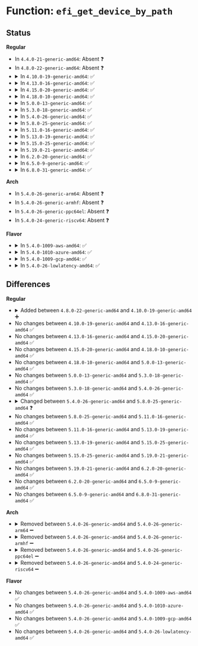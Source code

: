 # Function: <code>efi_get_device_by_path</code>

## Status
<b>Regular</b>
<ul>
<li>
In <code>4.4.0-21-generic-amd64</code>: Absent ❓
</li>
<li>
In <code>4.8.0-22-generic-amd64</code>: Absent ❓
</li>
<li>
<details>
<summary>In <code>4.10.0-19-generic-amd64</code>: ✅</summary>

```c
struct device * efi_get_device_by_path(struct efi_dev_path * * node, size_t * len)
```

```json
{
  "name": "efi_get_device_by_path",
  "collision_type": "Unique Global",
  "inline_type": "No",
  "funcs": [
    {
      "addr": 18446744071595765723,
      "name": "efi_get_device_by_path",
      "external": true,
      "loc": "drivers/firmware/efi/dev-path-parser.c:166",
      "file": "drivers/firmware/efi/dev-path-parser.c",
      "inline": "seen, unknown",
      "caller_inline": [],
      "caller_func": [
        "drivers/firmware/efi/apple-properties.c:map_properties"
      ]
    }
  ],
  "symbols": [
    {
      "addr": 18446744071595765723,
      "name": "efi_get_device_by_path",
      "section": ".init.text",
      "bind": "STB_GLOBAL",
      "size": 618
    }
  ]
}
```
</details>
</li>
<li>
<details>
<summary>In <code>4.13.0-16-generic-amd64</code>: ✅</summary>

```c
struct device * efi_get_device_by_path(struct efi_dev_path * * node, size_t * len)
```

```json
{
  "name": "efi_get_device_by_path",
  "collision_type": "Unique Global",
  "inline_type": "No",
  "funcs": [
    {
      "addr": 18446744071596694775,
      "name": "efi_get_device_by_path",
      "external": true,
      "loc": "drivers/firmware/efi/dev-path-parser.c:166",
      "file": "drivers/firmware/efi/dev-path-parser.c",
      "inline": "seen, unknown",
      "caller_inline": [],
      "caller_func": [
        "drivers/firmware/efi/apple-properties.c:map_properties"
      ]
    }
  ],
  "symbols": [
    {
      "addr": 18446744071596694775,
      "name": "efi_get_device_by_path",
      "section": ".init.text",
      "bind": "STB_GLOBAL",
      "size": 644
    }
  ]
}
```
</details>
</li>
<li>
<details>
<summary>In <code>4.15.0-20-generic-amd64</code>: ✅</summary>

```c
struct device * efi_get_device_by_path(struct efi_dev_path * * node, size_t * len)
```

```json
{
  "name": "efi_get_device_by_path",
  "collision_type": "Unique Global",
  "inline_type": "No",
  "funcs": [
    {
      "addr": 18446744071603024832,
      "name": "efi_get_device_by_path",
      "external": true,
      "loc": "drivers/firmware/efi/dev-path-parser.c:166",
      "file": "drivers/firmware/efi/dev-path-parser.c",
      "inline": "seen, unknown",
      "caller_inline": [],
      "caller_func": []
    }
  ],
  "symbols": [
    {
      "addr": 18446744071603024832,
      "name": "efi_get_device_by_path",
      "section": ".init.text",
      "bind": "STB_GLOBAL",
      "size": 644
    }
  ]
}
```
</details>
</li>
<li>
<details>
<summary>In <code>4.18.0-10-generic-amd64</code>: ✅</summary>

```c
struct device * efi_get_device_by_path(struct efi_dev_path * * node, size_t * len)
```

```json
{
  "name": "efi_get_device_by_path",
  "collision_type": "Unique Global",
  "inline_type": "No",
  "funcs": [
    {
      "addr": 18446744071603197541,
      "name": "efi_get_device_by_path",
      "external": true,
      "loc": "drivers/firmware/efi/dev-path-parser.c:166",
      "file": "drivers/firmware/efi/dev-path-parser.c",
      "inline": "seen, unknown",
      "caller_inline": [],
      "caller_func": [
        "drivers/firmware/efi/apple-properties.c:map_properties"
      ]
    }
  ],
  "symbols": [
    {
      "addr": 18446744071603197541,
      "name": "efi_get_device_by_path",
      "section": ".init.text",
      "bind": "STB_GLOBAL",
      "size": 647
    }
  ]
}
```
</details>
</li>
<li>
<details>
<summary>In <code>5.0.0-13-generic-amd64</code>: ✅</summary>

```c
struct device * efi_get_device_by_path(struct efi_dev_path * * node, size_t * len)
```

```json
{
  "name": "efi_get_device_by_path",
  "collision_type": "Unique Global",
  "inline_type": "No",
  "funcs": [
    {
      "addr": 18446744071605007924,
      "name": "efi_get_device_by_path",
      "external": true,
      "loc": "drivers/firmware/efi/dev-path-parser.c:166",
      "file": "drivers/firmware/efi/dev-path-parser.c",
      "inline": "seen, unknown",
      "caller_inline": [],
      "caller_func": [
        "drivers/firmware/efi/apple-properties.c:map_properties"
      ]
    }
  ],
  "symbols": [
    {
      "addr": 18446744071605007924,
      "name": "efi_get_device_by_path",
      "section": ".init.text",
      "bind": "STB_GLOBAL",
      "size": 647
    }
  ]
}
```
</details>
</li>
<li>
<details>
<summary>In <code>5.3.0-18-generic-amd64</code>: ✅</summary>

```c
struct device * efi_get_device_by_path(struct efi_dev_path * * node, size_t * len)
```

```json
{
  "name": "efi_get_device_by_path",
  "collision_type": "Unique Global",
  "inline_type": "No",
  "funcs": [
    {
      "addr": 18446744071605120831,
      "name": "efi_get_device_by_path",
      "external": true,
      "loc": "drivers/firmware/efi/dev-path-parser.c:159",
      "file": "drivers/firmware/efi/dev-path-parser.c",
      "inline": "seen, unknown",
      "caller_inline": [],
      "caller_func": [
        "drivers/firmware/efi/apple-properties.c:unmarshal_devices"
      ]
    }
  ],
  "symbols": [
    {
      "addr": 18446744071605120831,
      "name": "efi_get_device_by_path",
      "section": ".init.text",
      "bind": "STB_GLOBAL",
      "size": 649
    }
  ]
}
```
</details>
</li>
<li>
<details>
<summary>In <code>5.4.0-26-generic-amd64</code>: ✅</summary>

```c
struct device * efi_get_device_by_path(struct efi_dev_path * * node, size_t * len)
```

```json
{
  "name": "efi_get_device_by_path",
  "collision_type": "Unique Global",
  "inline_type": "No",
  "funcs": [
    {
      "addr": 18446744071605160206,
      "name": "efi_get_device_by_path",
      "external": true,
      "loc": "drivers/firmware/efi/dev-path-parser.c:159",
      "file": "drivers/firmware/efi/dev-path-parser.c",
      "inline": "seen, unknown",
      "caller_inline": [],
      "caller_func": [
        "drivers/firmware/efi/apple-properties.c:unmarshal_devices"
      ]
    }
  ],
  "symbols": [
    {
      "addr": 18446744071605160206,
      "name": "efi_get_device_by_path",
      "section": ".init.text",
      "bind": "STB_GLOBAL",
      "size": 649
    }
  ]
}
```
</details>
</li>
<li>
<details>
<summary>In <code>5.8.0-25-generic-amd64</code>: ✅</summary>

```c
struct device * efi_get_device_by_path(const struct efi_dev_path * * node, size_t * len)
```

```json
{
  "name": "efi_get_device_by_path",
  "collision_type": "Unique Global",
  "inline_type": "No",
  "funcs": [
    {
      "addr": 18446744071609429349,
      "name": "efi_get_device_by_path",
      "external": true,
      "loc": "drivers/firmware/efi/dev-path-parser.c:159",
      "file": "drivers/firmware/efi/dev-path-parser.c",
      "inline": "seen, unknown",
      "caller_inline": [],
      "caller_func": [
        "drivers/firmware/efi/apple-properties.c:unmarshal_devices"
      ]
    }
  ],
  "symbols": [
    {
      "addr": 18446744071609429349,
      "name": "efi_get_device_by_path",
      "section": ".init.text",
      "bind": "STB_GLOBAL",
      "size": 649
    }
  ]
}
```
</details>
</li>
<li>
<details>
<summary>In <code>5.11.0-16-generic-amd64</code>: ✅</summary>

```c
struct device * efi_get_device_by_path(const struct efi_dev_path * * node, size_t * len)
```

```json
{
  "name": "efi_get_device_by_path",
  "collision_type": "Unique Global",
  "inline_type": "No",
  "funcs": [
    {
      "addr": 18446744071612503193,
      "name": "efi_get_device_by_path",
      "external": true,
      "loc": "drivers/firmware/efi/dev-path-parser.c:159",
      "file": "drivers/firmware/efi/dev-path-parser.c",
      "inline": "seen, unknown",
      "caller_inline": [],
      "caller_func": [
        "drivers/firmware/efi/apple-properties.c:unmarshal_devices"
      ]
    }
  ],
  "symbols": [
    {
      "addr": 18446744071612503193,
      "name": "efi_get_device_by_path",
      "section": ".init.text",
      "bind": "STB_GLOBAL",
      "size": 649
    }
  ]
}
```
</details>
</li>
<li>
<details>
<summary>In <code>5.13.0-19-generic-amd64</code>: ✅</summary>

```c
struct device * efi_get_device_by_path(const struct efi_dev_path * * node, size_t * len)
```

```json
{
  "name": "efi_get_device_by_path",
  "collision_type": "Unique Global",
  "inline_type": "No",
  "funcs": [
    {
      "addr": 18446744071614645463,
      "name": "efi_get_device_by_path",
      "external": true,
      "loc": "drivers/firmware/efi/dev-path-parser.c:145",
      "file": "drivers/firmware/efi/dev-path-parser.c",
      "inline": "seen, unknown",
      "caller_inline": [],
      "caller_func": [
        "drivers/firmware/efi/apple-properties.c:unmarshal_devices"
      ]
    }
  ],
  "symbols": [
    {
      "addr": 18446744071614645463,
      "name": "efi_get_device_by_path",
      "section": ".init.text",
      "bind": "STB_GLOBAL",
      "size": 659
    }
  ]
}
```
</details>
</li>
<li>
<details>
<summary>In <code>5.15.0-25-generic-amd64</code>: ✅</summary>

```c
struct device * efi_get_device_by_path(const struct efi_dev_path * * node, size_t * len)
```

```json
{
  "name": "efi_get_device_by_path",
  "collision_type": "Unique Global",
  "inline_type": "No",
  "funcs": [
    {
      "addr": 18446744071615603409,
      "name": "efi_get_device_by_path",
      "external": true,
      "loc": "drivers/firmware/efi/dev-path-parser.c:145",
      "file": "drivers/firmware/efi/dev-path-parser.c",
      "inline": "seen, unknown",
      "caller_inline": [],
      "caller_func": [
        "drivers/firmware/efi/apple-properties.c:unmarshal_devices"
      ]
    }
  ],
  "symbols": [
    {
      "addr": 18446744071615603409,
      "name": "efi_get_device_by_path",
      "section": ".init.text",
      "bind": "STB_GLOBAL",
      "size": 659
    }
  ]
}
```
</details>
</li>
<li>
<details>
<summary>In <code>5.19.0-21-generic-amd64</code>: ✅</summary>

```c
struct device * efi_get_device_by_path(const struct efi_dev_path * * node, size_t * len)
```

```json
{
  "name": "efi_get_device_by_path",
  "collision_type": "Unique Global",
  "inline_type": "No",
  "funcs": [
    {
      "addr": 18446744071617413088,
      "name": "efi_get_device_by_path",
      "external": true,
      "loc": "drivers/firmware/efi/dev-path-parser.c:145",
      "file": "drivers/firmware/efi/dev-path-parser.c",
      "inline": "seen, unknown",
      "caller_inline": [],
      "caller_func": [
        "drivers/firmware/efi/apple-properties.c:unmarshal_devices"
      ]
    }
  ],
  "symbols": [
    {
      "addr": 18446744071617413088,
      "name": "efi_get_device_by_path",
      "section": ".init.text",
      "bind": "STB_GLOBAL",
      "size": 714
    }
  ]
}
```
</details>
</li>
<li>
<details>
<summary>In <code>6.2.0-20-generic-amd64</code>: ✅</summary>

```c
struct device * efi_get_device_by_path(const struct efi_dev_path * * node, size_t * len)
```

```json
{
  "name": "efi_get_device_by_path",
  "collision_type": "Unique Global",
  "inline_type": "No",
  "funcs": [
    {
      "addr": 18446744071628165392,
      "name": "efi_get_device_by_path",
      "external": true,
      "loc": "drivers/firmware/efi/dev-path-parser.c:147",
      "file": "drivers/firmware/efi/dev-path-parser.c",
      "inline": "seen, unknown",
      "caller_inline": [],
      "caller_func": [
        "drivers/firmware/efi/apple-properties.c:unmarshal_devices"
      ]
    }
  ],
  "symbols": [
    {
      "addr": 18446744071628165392,
      "name": "efi_get_device_by_path",
      "section": ".init.text",
      "bind": "STB_GLOBAL",
      "size": 785
    }
  ]
}
```
</details>
</li>
<li>
<details>
<summary>In <code>6.5.0-9-generic-amd64</code>: ✅</summary>

```c
struct device * efi_get_device_by_path(const struct efi_dev_path * * node, size_t * len)
```

```json
{
  "name": "efi_get_device_by_path",
  "collision_type": "Unique Global",
  "inline_type": "No",
  "funcs": [
    {
      "addr": 18446744071619932720,
      "name": "efi_get_device_by_path",
      "external": true,
      "loc": "drivers/firmware/efi/dev-path-parser.c:147",
      "file": "drivers/firmware/efi/dev-path-parser.c",
      "inline": "seen, unknown",
      "caller_inline": [],
      "caller_func": [
        "drivers/firmware/efi/apple-properties.c:unmarshal_devices"
      ]
    }
  ],
  "symbols": [
    {
      "addr": 18446744071619932720,
      "name": "efi_get_device_by_path",
      "section": ".init.text",
      "bind": "STB_GLOBAL",
      "size": 800
    }
  ]
}
```
</details>
</li>
<li>
<details>
<summary>In <code>6.8.0-31-generic-amd64</code>: ✅</summary>

```c
struct device * efi_get_device_by_path(const struct efi_dev_path * * node, size_t * len)
```

```json
{
  "name": "efi_get_device_by_path",
  "collision_type": "Unique Global",
  "inline_type": "No",
  "funcs": [
    {
      "addr": 18446744071622244128,
      "name": "efi_get_device_by_path",
      "external": true,
      "loc": "drivers/firmware/efi/dev-path-parser.c:144",
      "file": "drivers/firmware/efi/dev-path-parser.c",
      "inline": "seen, unknown",
      "caller_inline": [],
      "caller_func": [
        "drivers/firmware/efi/apple-properties.c:unmarshal_devices"
      ]
    }
  ],
  "symbols": [
    {
      "addr": 18446744071622244128,
      "name": "efi_get_device_by_path",
      "section": ".init.text",
      "bind": "STB_GLOBAL",
      "size": 813
    }
  ]
}
```
</details>
</li>
</ul>
<b>Arch</b>
<ul>
<li>
In <code>5.4.0-26-generic-arm64</code>: Absent ❓
</li>
<li>
In <code>5.4.0-26-generic-armhf</code>: Absent ❓
</li>
<li>
In <code>5.4.0-26-generic-ppc64el</code>: Absent ❓
</li>
<li>
In <code>5.4.0-24-generic-riscv64</code>: Absent ❓
</li>
</ul>
<b>Flavor</b>
<ul>
<li>
<details>
<summary>In <code>5.4.0-1009-aws-amd64</code>: ✅</summary>

```c
struct device * efi_get_device_by_path(struct efi_dev_path * * node, size_t * len)
```

```json
{
  "name": "efi_get_device_by_path",
  "collision_type": "Unique Global",
  "inline_type": "No",
  "funcs": [
    {
      "addr": 18446744071605050644,
      "name": "efi_get_device_by_path",
      "external": true,
      "loc": "drivers/firmware/efi/dev-path-parser.c:159",
      "file": "drivers/firmware/efi/dev-path-parser.c",
      "inline": "seen, unknown",
      "caller_inline": [],
      "caller_func": [
        "drivers/firmware/efi/apple-properties.c:unmarshal_devices"
      ]
    }
  ],
  "symbols": [
    {
      "addr": 18446744071605050644,
      "name": "efi_get_device_by_path",
      "section": ".init.text",
      "bind": "STB_GLOBAL",
      "size": 649
    }
  ]
}
```
</details>
</li>
<li>
<details>
<summary>In <code>5.4.0-1010-azure-amd64</code>: ✅</summary>

```c
struct device * efi_get_device_by_path(struct efi_dev_path * * node, size_t * len)
```

```json
{
  "name": "efi_get_device_by_path",
  "collision_type": "Unique Global",
  "inline_type": "No",
  "funcs": [
    {
      "addr": 18446744071605015984,
      "name": "efi_get_device_by_path",
      "external": true,
      "loc": "drivers/firmware/efi/dev-path-parser.c:159",
      "file": "drivers/firmware/efi/dev-path-parser.c",
      "inline": "seen, unknown",
      "caller_inline": [],
      "caller_func": [
        "drivers/firmware/efi/apple-properties.c:unmarshal_devices"
      ]
    }
  ],
  "symbols": [
    {
      "addr": 18446744071605015984,
      "name": "efi_get_device_by_path",
      "section": ".init.text",
      "bind": "STB_GLOBAL",
      "size": 649
    }
  ]
}
```
</details>
</li>
<li>
<details>
<summary>In <code>5.4.0-1009-gcp-amd64</code>: ✅</summary>

```c
struct device * efi_get_device_by_path(struct efi_dev_path * * node, size_t * len)
```

```json
{
  "name": "efi_get_device_by_path",
  "collision_type": "Unique Global",
  "inline_type": "No",
  "funcs": [
    {
      "addr": 18446744071605137219,
      "name": "efi_get_device_by_path",
      "external": true,
      "loc": "drivers/firmware/efi/dev-path-parser.c:159",
      "file": "drivers/firmware/efi/dev-path-parser.c",
      "inline": "seen, unknown",
      "caller_inline": [],
      "caller_func": [
        "drivers/firmware/efi/apple-properties.c:unmarshal_devices"
      ]
    }
  ],
  "symbols": [
    {
      "addr": 18446744071605137219,
      "name": "efi_get_device_by_path",
      "section": ".init.text",
      "bind": "STB_GLOBAL",
      "size": 649
    }
  ]
}
```
</details>
</li>
<li>
<details>
<summary>In <code>5.4.0-26-lowlatency-amd64</code>: ✅</summary>

```c
struct device * efi_get_device_by_path(struct efi_dev_path * * node, size_t * len)
```

```json
{
  "name": "efi_get_device_by_path",
  "collision_type": "Unique Global",
  "inline_type": "No",
  "funcs": [
    {
      "addr": 18446744071605164400,
      "name": "efi_get_device_by_path",
      "external": true,
      "loc": "drivers/firmware/efi/dev-path-parser.c:159",
      "file": "drivers/firmware/efi/dev-path-parser.c",
      "inline": "seen, unknown",
      "caller_inline": [],
      "caller_func": [
        "drivers/firmware/efi/apple-properties.c:unmarshal_devices"
      ]
    }
  ],
  "symbols": [
    {
      "addr": 18446744071605164400,
      "name": "efi_get_device_by_path",
      "section": ".init.text",
      "bind": "STB_GLOBAL",
      "size": 649
    }
  ]
}
```
</details>
</li>
</ul>

## Differences
<b>Regular</b>
<ul>
<li>
<details>
<summary>Added between <code>4.8.0-22-generic-amd64</code> and <code>4.10.0-19-generic-amd64</code> ➕</summary>

```c
struct device * efi_get_device_by_path(struct efi_dev_path * * node, size_t * len)
```
</details>
</li>
<li>
No changes between <code>4.10.0-19-generic-amd64</code> and <code>4.13.0-16-generic-amd64</code> ✅
</li>
<li>
No changes between <code>4.13.0-16-generic-amd64</code> and <code>4.15.0-20-generic-amd64</code> ✅
</li>
<li>
No changes between <code>4.15.0-20-generic-amd64</code> and <code>4.18.0-10-generic-amd64</code> ✅
</li>
<li>
No changes between <code>4.18.0-10-generic-amd64</code> and <code>5.0.0-13-generic-amd64</code> ✅
</li>
<li>
No changes between <code>5.0.0-13-generic-amd64</code> and <code>5.3.0-18-generic-amd64</code> ✅
</li>
<li>
No changes between <code>5.3.0-18-generic-amd64</code> and <code>5.4.0-26-generic-amd64</code> ✅
</li>
<li>
<details>
<summary>Changed between <code>5.4.0-26-generic-amd64</code> and <code>5.8.0-25-generic-amd64</code> ❓</summary>
<ul>
<li>
<b>Param type changed. </b>
<code>struct efi_dev_path * * node</code> ➡️ <code>const struct efi_dev_path * * node</code>
</li>
</ul>
</details>
</li>
<li>
No changes between <code>5.8.0-25-generic-amd64</code> and <code>5.11.0-16-generic-amd64</code> ✅
</li>
<li>
No changes between <code>5.11.0-16-generic-amd64</code> and <code>5.13.0-19-generic-amd64</code> ✅
</li>
<li>
No changes between <code>5.13.0-19-generic-amd64</code> and <code>5.15.0-25-generic-amd64</code> ✅
</li>
<li>
No changes between <code>5.15.0-25-generic-amd64</code> and <code>5.19.0-21-generic-amd64</code> ✅
</li>
<li>
No changes between <code>5.19.0-21-generic-amd64</code> and <code>6.2.0-20-generic-amd64</code> ✅
</li>
<li>
No changes between <code>6.2.0-20-generic-amd64</code> and <code>6.5.0-9-generic-amd64</code> ✅
</li>
<li>
No changes between <code>6.5.0-9-generic-amd64</code> and <code>6.8.0-31-generic-amd64</code> ✅
</li>
</ul>
<b>Arch</b>
<ul>
<li>
<details>
<summary>Removed between <code>5.4.0-26-generic-amd64</code> and <code>5.4.0-26-generic-arm64</code> ➖</summary>

```c
struct device * efi_get_device_by_path(struct efi_dev_path * * node, size_t * len)
```
</details>
</li>
<li>
<details>
<summary>Removed between <code>5.4.0-26-generic-amd64</code> and <code>5.4.0-26-generic-armhf</code> ➖</summary>

```c
struct device * efi_get_device_by_path(struct efi_dev_path * * node, size_t * len)
```
</details>
</li>
<li>
<details>
<summary>Removed between <code>5.4.0-26-generic-amd64</code> and <code>5.4.0-26-generic-ppc64el</code> ➖</summary>

```c
struct device * efi_get_device_by_path(struct efi_dev_path * * node, size_t * len)
```
</details>
</li>
<li>
<details>
<summary>Removed between <code>5.4.0-26-generic-amd64</code> and <code>5.4.0-24-generic-riscv64</code> ➖</summary>

```c
struct device * efi_get_device_by_path(struct efi_dev_path * * node, size_t * len)
```
</details>
</li>
</ul>
<b>Flavor</b>
<ul>
<li>
No changes between <code>5.4.0-26-generic-amd64</code> and <code>5.4.0-1009-aws-amd64</code> ✅
</li>
<li>
No changes between <code>5.4.0-26-generic-amd64</code> and <code>5.4.0-1010-azure-amd64</code> ✅
</li>
<li>
No changes between <code>5.4.0-26-generic-amd64</code> and <code>5.4.0-1009-gcp-amd64</code> ✅
</li>
<li>
No changes between <code>5.4.0-26-generic-amd64</code> and <code>5.4.0-26-lowlatency-amd64</code> ✅
</li>
</ul>
